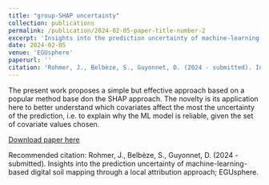```yaml
---
title: "group-SHAP uncertainty"
collection: publications
permalink: /publication/2024-02-05-paper-title-number-2
excerpt: 'Insights into the prediction uncertainty of machine-learning-based digital soil mapping through a local attribution approach'
date: 2024-02-05
venue: 'EGUsphere'
paperurl: ''
citation: 'Rohmer, J., Belbèze, S., Guyonnet, D. (2024 - submitted). Insights into the prediction uncertainty of machine-learning-based digital soil mapping through a local attribution approach; <i>EGUsphere</i>.'
---
```

The present work proposes a simple but effective approach based on a popular method base don the SHAP approach. The novelty is its application here to better understand which covariates affect the most the uncertainty of the prediction, i.e. to explain why the ML model is reliable, given the set of covariate values chosen.

[Download paper here](https://egusphere.copernicus.org/preprints/2024/egusphere-2024-323/)

Recommended citation: Rohmer, J., Belbèze, S., Guyonnet, D. (2024 - submitted). Insights into the prediction uncertainty of machine-learning-based digital soil mapping through a local attribution approach; EGUsphere.
